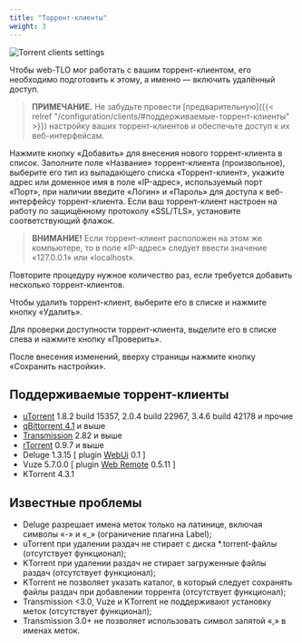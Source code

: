 ```yaml
---
title: "Торрент-клиенты"
weight: 3
---
```


![Torrent clients settings](https://user-images.githubusercontent.com/1829509/82585498-84558280-9baf-11ea-9978-d33f360002a3.png)

Чтобы web-TLO мог работать с вашим торрент-клиентом, его необходимо подготовить к этому, а именно — включить удалённый доступ.

> **ПРИМЕЧАНИЕ.** Не забудьте провести [предварительную]({{< relref "/configuration/clients/#поддерживаемые-торрент-клиенты" >}}) настройку ваших торрент-клиентов и обеспечьте доступ к их веб-интерфейсам.

Нажмите кнопку «Добавить» для внесения нового торрент-клиента в список. Заполните поле «Название» торрент-клиента (произвольное), выберите его тип из выпадающего списка «Торрент-клиент», укажите адрес или доменное имя в поле «IP-адрес», используемый порт «Порт», при наличии введите «Логин» и «Пароль» для доступа к веб-интерфейсу торрент-клиента. Если ваш торрент-клиент настроен на работу по защищённому протоколу «SSL/TLS», установите соответствующий флажок.

> **ВНИМАНИЕ!** Если торрент-клиент расположен на этом же компьютере, то в поле «IP-адрес» следует ввести значение «127.0.0.1» или «localhost».

Повторите процедуру нужное количество раз, если требуется добавить несколько торрент-клиентов.

Чтобы удалить торрент-клиент, выберите его в списке и нажмите кнопку «Удалить».

Для проверки доступности торрент-клиента, выделите его в списке слева и нажмите кнопку «Проверить».

После внесения изменений, вверху страницы нажмите кнопку «Сохранить настройки».

## Поддерживаемые торрент-клиенты

* [uTorrent](https://github.com/bittorrent/webui/wiki/Web-UI-API) 1.8.2 build 15357, 2.0.4 build 22967, 3.4.6 build 42178 и прочие
* [qBittorrent 4.1](https://github.com/qbittorrent/qBittorrent/wiki/Web-API-Documentation) и выше
* [Transmission](https://github.com/transmission/transmission/blob/2.9x/extras/rpc-spec.txt) 2.82 и выше
* [rTorrent](https://rtorrent-docs.readthedocs.io/en/latest/cmd-ref.html) 0.9.7 и выше
* Deluge 1.3.15 [ plugin [WebUi](https://deluge.readthedocs.io/en/latest/reference/webapi.html) 0.1 ]
* Vuze 5.7.0.0 [ plugin [Web Remote](http://plugins.vuze.com/details/xmwebui) 0.5.11 ]
* KTorrent 4.3.1

## Известные проблемы

* Deluge разрешает имена меток только на латинице, включая символы «-» и «_» (ограничение плагина Label);
* uTorrent при удалении раздач не стирает с диска *.torrent-файлы (отсутствует функционал);
* KTorrent при удалении раздач не стирает загруженные файлы раздач (отсутствует функционал);
* KTorrent не позволяет указать каталог, в который следует сохранять файлы раздач при добавлении торрента (отсутствует функционал);
* Transmission <3.0, Vuze и KTorrent не поддерживают установку меток (отсутствует функционал);
* Transmission 3.0+ не позволяет использовать символ запятой «,» в именах меток.
